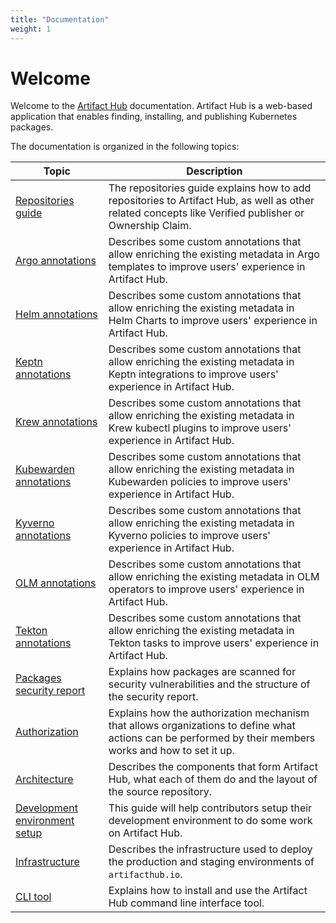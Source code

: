 ```yaml
---
title: "Documentation"
weight: 1
---
```


# Welcome

Welcome to the [Artifact Hub](https://artifacthub.io/) documentation. Artifact Hub is a web-based application that enables finding, installing, and publishing Kubernetes packages.

The documentation is organized in the following topics:

| Topic                                                         | Description                                                                                                                                             |
| ------------------------------------------------------------- | ------------------------------------------------------------------------------------------------------------------------------------------------------- |
| [Repositories guide](/docs/topics/repositories)               | The repositories guide explains how to add repositories to Artifact Hub, as well as other related concepts like Verified publisher or Ownership Claim.  |
| [Argo annotations](/docs/topics/annotations/argo)             | Describes some custom annotations that allow enriching the existing metadata in Argo templates to improve users' experience in Artifact Hub.            |
| [Helm annotations](/docs/topics/annotations/helm)             | Describes some custom annotations that allow enriching the existing metadata in Helm Charts to improve users' experience in Artifact Hub.               |
| [Keptn annotations](/docs/topics/annotations/keptn)           | Describes some custom annotations that allow enriching the existing metadata in Keptn integrations to improve users' experience in Artifact Hub.        |
| [Krew annotations](/docs/topics/annotations/krew)             | Describes some custom annotations that allow enriching the existing metadata in Krew kubectl plugins to improve users' experience in Artifact Hub.      |
| [Kubewarden annotations](/docs/topics/annotations/kubewarden) | Describes some custom annotations that allow enriching the existing metadata in Kubewarden policies to improve users' experience in Artifact Hub.       |
| [Kyverno annotations](/docs/topics/annotations/kyverno)       | Describes some custom annotations that allow enriching the existing metadata in Kyverno policies to improve users' experience in Artifact Hub.          |
| [OLM annotations](/docs/topics/annotations/olm)               | Describes some custom annotations that allow enriching the existing metadata in OLM operators to improve users' experience in Artifact Hub.             |
| [Tekton annotations](/docs/topics/annotations/tekton)         | Describes some custom annotations that allow enriching the existing metadata in Tekton tasks to improve users' experience in Artifact Hub.              |
| [Packages security report](/docs/topics/security_report)      | Explains how packages are scanned for security vulnerabilities and the structure of the security report.                                                |
| [Authorization](/docs/topics/authorization)                   | Explains how the authorization mechanism that allows organizations to define what actions can be performed by their members works and how to set it up. |
| [Architecture](/docs/topics/architecture)                     | Describes the components that form Artifact Hub, what each of them do and the layout of the source repository.                                          |
| [Development environment setup](/docs/topics/dev)             | This guide will help contributors setup their development environment to do some work on Artifact Hub.                                                  |
| [Infrastructure](/docs/topics/infrastructure)                 | Describes the infrastructure used to deploy the production and staging environments of `artifacthub.io`.                                                |
| [CLI tool](/docs/topics/cli)                                  | Explains how to install and use the Artifact Hub command line interface tool.                                                                           |
